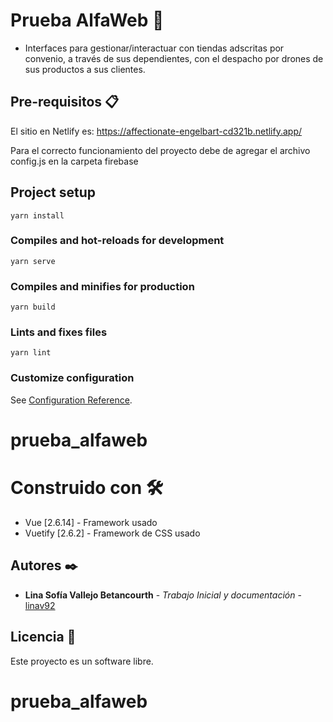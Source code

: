 # Prueba AlfaWeb 🚀

- Interfaces para gestionar/interactuar con tiendas adscritas por convenio, a través de sus dependientes, con el despacho por drones de sus productos a sus clientes.

## Pre-requisitos 📋

El sitio en Netlify es: https://affectionate-engelbart-cd321b.netlify.app/

Para el correcto funcionamiento del proyecto debe de agregar el archivo config.js en la carpeta firebase

## Project setup
```
yarn install
```

### Compiles and hot-reloads for development
```
yarn serve
```

### Compiles and minifies for production
```
yarn build
```

### Lints and fixes files
```
yarn lint
```

### Customize configuration
See [Configuration Reference](https://cli.vuejs.org/config/).
# prueba_alfaweb

 
# Construido con 🛠️

* Vue [2.6.14] - Framework usado
* Vuetify [2.6.2]  - Framework de CSS usado


## Autores ✒️

* **Lina Sofía Vallejo Betancourth** - *Trabajo Inicial y documentación* - [linav92](https://github.com/linav92)

## Licencia 📄

Este proyecto es un software libre. 
# prueba_alfaweb

